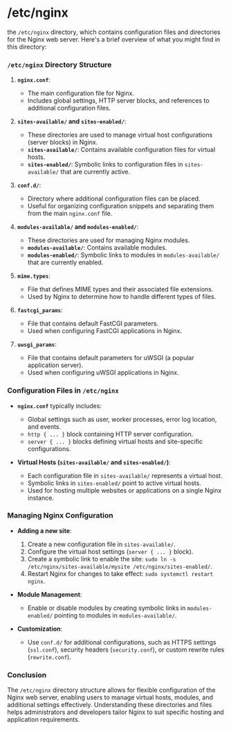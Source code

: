 # /etc/nginx
the `/etc/nginx` directory, which contains configuration files and directories for the Nginx web server. Here's a brief overview of what you might find in this directory:

### `/etc/nginx` Directory Structure

1. **`nginx.conf`**:
   - The main configuration file for Nginx.
   - Includes global settings, HTTP server blocks, and references to additional configuration files.

2. **`sites-available/` and `sites-enabled/`**:
   - These directories are used to manage virtual host configurations (server blocks) in Nginx.
   - **`sites-available/`**: Contains available configuration files for virtual hosts.
   - **`sites-enabled/`**: Symbolic links to configuration files in `sites-available/` that are currently active.

3. **`conf.d/`**:
   - Directory where additional configuration files can be placed.
   - Useful for organizing configuration snippets and separating them from the main `nginx.conf` file.

4. **`modules-available/` and `modules-enabled/`**:
   - These directories are used for managing Nginx modules.
   - **`modules-available/`**: Contains available modules.
   - **`modules-enabled/`**: Symbolic links to modules in `modules-available/` that are currently enabled.

5. **`mime.types`**:
   - File that defines MIME types and their associated file extensions.
   - Used by Nginx to determine how to handle different types of files.

6. **`fastcgi_params`**:
   - File that contains default FastCGI parameters.
   - Used when configuring FastCGI applications in Nginx.

7. **`uwsgi_params`**:
   - File that contains default parameters for uWSGI (a popular application server).
   - Used when configuring uWSGI applications in Nginx.

### Configuration Files in `/etc/nginx`

- **`nginx.conf`** typically includes:
  - Global settings such as user, worker processes, error log location, and events.
  - `http { ... }` block containing HTTP server configuration.
  - `server { ... }` blocks defining virtual hosts and site-specific configurations.

- **Virtual Hosts (`sites-available/` and `sites-enabled/`)**:
  - Each configuration file in `sites-available/` represents a virtual host.
  - Symbolic links in `sites-enabled/` point to active virtual hosts.
  - Used for hosting multiple websites or applications on a single Nginx instance.

### Managing Nginx Configuration

- **Adding a new site**:
  1. Create a new configuration file in `sites-available/`.
  2. Configure the virtual host settings (`server { ... }` block).
  3. Create a symbolic link to enable the site: `sudo ln -s /etc/nginx/sites-available/mysite /etc/nginx/sites-enabled/`.
  4. Restart Nginx for changes to take effect: `sudo systemctl restart nginx`.

- **Module Management**:
  - Enable or disable modules by creating symbolic links in `modules-enabled/` pointing to modules in `modules-available/`.

- **Customization**:
  - Use `conf.d/` for additional configurations, such as HTTPS settings (`ssl.conf`), security headers (`security.conf`), or custom rewrite rules (`rewrite.conf`).

### Conclusion

The `/etc/nginx` directory structure allows for flexible configuration of the Nginx web server, enabling users to manage virtual hosts, modules, and additional settings effectively. Understanding these directories and files helps administrators and developers tailor Nginx to suit specific hosting and application requirements.
